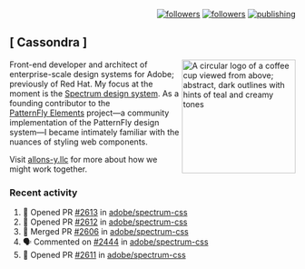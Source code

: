 <p align="right"><a rel="me" href="https://front-end.social/@castastrophe">
    <img alt="followers" title="Follow me on Mastodon" src="https://img.shields.io/mastodon/follow/109297102751309835?domain=https%3A%2F%2Ffront-end.social&label=Follow&logo=mastodon&logoColor=white&style=for-the-badge&labelColor=008080&color=006969"/></a>
  <a href="https://codepen.io/castastrophe/">
    <img alt="followers" title="Follow me on CodePen" src="https://img.shields.io/badge/23-1?color=640464&labelColor=7c007c&style=for-the-badge&logo=codepen&label=Follow"/></a>
<a href="https://castastrophe.medium.com/">
    <img alt="publishing" title="View articles on Medium" src="https://img.shields.io/badge/107-1?color=666&labelColor=444&label=subscribe&logo=medium&logoColor=white&style=for-the-badge"/></a>
</p>

## [&nbsp;Cassondra&nbsp;]

<img align="right" src="https://github-production-user-asset-6210df.s3.amazonaws.com/1840295/253016758-ba468774-1cd3-42c2-8f43-947b5eeb5edf.png" height="200" alt="A circular logo of a coffee cup viewed from above; abstract, dark outlines with hints of teal and creamy tones">

Front-end developer and architect of enterprise-scale design systems for Adobe; previously of Red Hat. My focus at the moment is the [Spectrum design system](https://github.com/adobe/spectrum-css). As a founding contributor to the [PatternFly&nbsp;Elements](https://github.com/patternfly/patternfly-elements) project&mdash;a community implementation of the PatternFly design system&mdash;I became intimately familiar with the nuances of styling web components.

Visit [allons-y.llc](http://allons-y.llc/) for more about how we might work together.

### Recent activity

<!--START_SECTION:activity-->
1. 💪 Opened PR [#2613](https://github.com/adobe/spectrum-css/pull/2613) in [adobe/spectrum-css](https://github.com/adobe/spectrum-css)
2. 💪 Opened PR [#2612](https://github.com/adobe/spectrum-css/pull/2612) in [adobe/spectrum-css](https://github.com/adobe/spectrum-css)
3. 🎉 Merged PR [#2606](https://github.com/adobe/spectrum-css/pull/2606) in [adobe/spectrum-css](https://github.com/adobe/spectrum-css)
4. 🗣 Commented on [#2444](https://github.com/adobe/spectrum-css/pull/2444#issuecomment-2021495738) in [adobe/spectrum-css](https://github.com/adobe/spectrum-css)
5. 💪 Opened PR [#2611](https://github.com/adobe/spectrum-css/pull/2611) in [adobe/spectrum-css](https://github.com/adobe/spectrum-css)
<!--END_SECTION:activity-->
